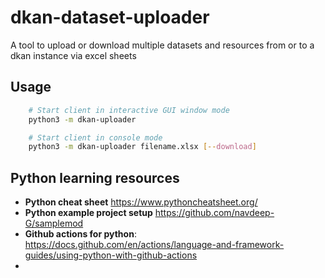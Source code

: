 # dkan-dataset-uploader
A tool to upload or download multiple datasets and resources from or to a dkan instance via excel sheets


## Usage

```bash
    # Start client in interactive GUI window mode
    python3 -m dkan-uploader

    # Start client in console mode
    python3 -m dkan-uploader filename.xlsx [--download]
```

## Python learning resources
* **Python cheat sheet** https://www.pythoncheatsheet.org/
* **Python example project setup** https://github.com/navdeep-G/samplemod
* **Github actions for python**: https://docs.github.com/en/actions/language-and-framework-guides/using-python-with-github-actions
* 
